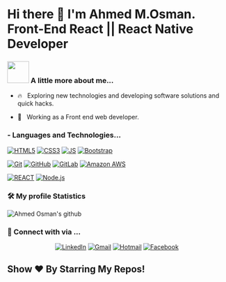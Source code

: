 # Hi there 👋 I'm Ahmed M.Osman. Front-End React || React Native Developer


### <img src="https://media.giphy.com/media/VgCDAzcKvsR6OM0uWg/giphy.gif" width="50"> A little more about me...  

- 🔥 &nbsp; Exploring new technologies and developing software solutions and quick hacks.

- 💼 &nbsp; Working as a Front end web developer.


### - Languages and Technologies...
[![HTML5](https://img.shields.io/badge/-HTML5-E34F26?style=flat-square&logo=html5&logoColor=white&link=https://github.com/Ahmed-M-Osman1/)](https://github.com/Ahmed-M-Osman1/)
[![CSS3](https://img.shields.io/badge/-CSS3-1572B6?style=flat-square&logo=css3&link=https://github.com/Ahmed-M-Osman1/)](https://github.com/Ahmed-M-Osman1/)
[![JS](https://img.shields.io/badge/-JavaScript-black?style=flat-square&logo=javascript&link=https://github.com/Ahmed-M-Osman1/)](https://github.com/Ahmed-M-Osman1/)
[![Bootstrap](https://img.shields.io/badge/-Bootstrap-563D7C?style=flat-square&logo=bootstrap&link=https://github.com/Ahmed-M-Osman1/)](https://github.com/Ahmed-M-Osman1/)

[![Git](https://img.shields.io/badge/-Git-black?style=flat-square&logo=git&link=https://github.com/Ahmed-M-Osman1/)](https://github.com/Ahmed-M-Osman1/)
[![GitHub](https://img.shields.io/badge/-GitHub-181717?style=flat-square&logo=github&link=https://github.com/Ahmed-M-Osman1/)](https://github.com/LuizCarlosAbbott/)
[![GitLab](https://img.shields.io/badge/-GitLab-FCA121?style=flat-square&logo=gitlab&link=https://github.com/LuizCarlosAbbott/)](https://github.com/Ahmed-M-Osman1/)
[![Amazon AWS](https://img.shields.io/badge/Amazon%20AWS-232F3E?style=flat-square&logo=amazon-aws&link=https://github.com/Ahmed-M-Osman1/)](https://github.com/Ahmed-M-Osman1/)

[![REACT](https://img.shields.io/badge/-REACT-1572B6?style=flat-square&logo=react&link=https://github.com/Ahmed-M-Osman1/)](https://github.com/Ahmed-M-Osman1/)
[![Node.js](https://img.shields.io/badge/-Node.js-495e35?style=flat-square&logo=node.js&link=https://github.com/Ahmed-M-Osman1/)](https://github.com/Ahmed-M-Osman1/)

<h3>🛠 My profile Statistics </h3>

![Ahmed Osman's github](https://github-readme-stats.vercel.app/api?username=Ahmed-M-Osman1&show_icons=true&hide_border=true)

<h3> 💬 Connect with via ... </h3>
<p align="center">
<a href="https://www.linkedin.com/in/ahmed-mosman/" target="_blank"><img src="https://img.shields.io/badge/LinkedIn-%230077B5.svg?&style=flat-square&logo=linkedin&logoColor=white" alt="LinkedIn"></a>
<a href="mailto: dr.ahmed.mamdouh.93@gmail.com" target="_blank"><img src="https://img.shields.io/badge/gmail-%23E4405F.svg?&style=flat-square&logo=gmail&logoColor=white" alt="Gmail"></a>  
<a href="mailto: eng.ahmedmosman@hotmail.com" target="_blank"><img src="https://img.shields.io/badge/-hotmail-lightgrey" alt="Hotmail"></a>  
<a href="https://www.facebook.com/ahmed.osman93" target="_blank"><img src="https://img.shields.io/badge/Facebook-%231877F2.svg?&style=flat-square&logo=facebook&logoColor=white" alt="Facebook"></a>
</p>



## Show ❤️ By Starring My Repos!

